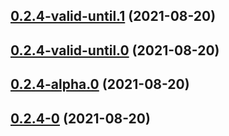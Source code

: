 ## [0.2.4-valid-until.1](https://github.com/AndrewAllison/congenial-spork/compare/v0.2.4-valid-until.0...v0.2.4-valid-until.1) (2021-08-20)




## [0.2.4-valid-until.0](https://github.com/AndrewAllison/congenial-spork/compare/v0.2.4-alpha.0...v0.2.4-valid-until.0) (2021-08-20)




## [0.2.4-alpha.0](https://github.com/AndrewAllison/congenial-spork/compare/v0.2.4-0...v0.2.4-alpha.0) (2021-08-20)




## [0.2.4-0](https://github.com/AndrewAllison/congenial-spork/compare/v0.2.3...v0.2.4-0) (2021-08-20)




